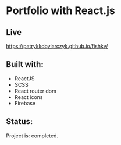 # Portfolio with React.js

## Live
https://patrykkobylarczyk.github.io/fishky/


## Built with: 

- ReactJS
- SCSS
- React router dom
- React icons
- Firebase

## Status:

Project is: completed.
